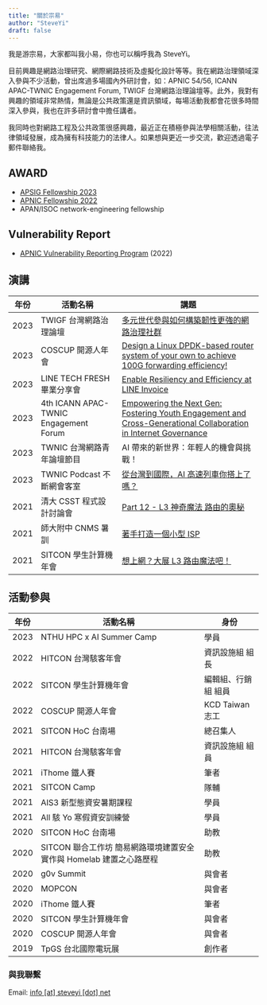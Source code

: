 ```yaml
---
title: "關於宗易"
author: "SteveYi"
draft: false
---
```


我是游宗易，大家都叫我小易，你也可以稱呼我為 SteveYi。

目前興趣是網路治理研究、網際網路技術及虛擬化設計等等。我在網路治理領域深入參與不少活動，曾出席過多場國內外研討會，如：APNIC 54/56, ICANN APAC-TWNIC Engagement Forum, TWIGF 台灣網路治理論壇等。此外，我對有興趣的領域非常熱情，無論是公共政策還是資訊領域，每場活動我都會花很多時間深入參與，我也在許多研討會中擔任講者。

我同時也對網路工程及公共政策很感興趣，最近正在積極參與法學相關活動，往法律領域發展，成為擁有科技能力的法律人。如果想與更近一步交流，歡迎透過電子郵件聯絡我。

<!--
從小學時期就很喜歡虛擬化技術，最初在家裡的電腦上安裝 [Virtual Box](https://www.virtualbox.org/) 及 [VMware Workstation](https://www.vmware.com/products/workstation-pro.html) 程式來虛擬系統使用  
目前則在伺服器上使用 [PVE](https://pve.proxmox.com/) 來進行虛擬化

同時，我也專研於網際網路 (L2 及 L3) 並使用 [AS60614](https://whois.steveyi.net/whois/AS60614) 及 [AS209557](https://whois.steveyi.net/whois/AS209557)

### 本站的起源故事

我在國中時（2018 年）開始接觸網域名稱及 Linux 系統，並註冊了人生第一個網域為 [steveyigame.com](https://whois.steveyi.net/whois/steveyigame.com)

當時非常嚮往設計個人網站，讓大家可以直接從網際網路上瀏覽，於是也逐漸地踏上後端工程師的道路。

在這之中，我用過了 WordPress 這類的動態 CMS 系統，也在當時開始學習 PHP 及 HTML，逐步到後面，學習使用 Golang 來開發 RESTFul API 並串接網站。

不知道你有沒有注意到，本站是一個 Hosting 在 GitHub Pages 的靜態網頁喲！

其原理是使用 Hugo 及 Markdown 來撰寫文章，並搭配 CI/CD 來自動化產生靜態網頁文件，詳情可以參考[這份 YAML 文件](https://github.com/steveyiyo/blog.steveyi.net/tree/main/.github/workflows)。

### 網路工程

從 2020 年初密切接觸到了 Routing 等網際網路技術，深入瞭解 L3 的魔法，並因此自建個人的邊緣網路及 Homa Lab，維護一個大型網路。

除此之外，也透過 [AS7480](https://whois.steveyi.net/whois/AS60614) 等 AS Number 來宣告 Public IP 地址到網際網路，運用 iBGP, OSPF 等內部路由技術，來完成網際網路的接通。

PS. 歡迎參考相關的 L3 路由演講紀錄 - [演講](#演講)

### 從社群中學習，回饋於社群

剛開始學網路工程時，遇到了一位好朋友指點我成長，才有現在的我。不僅讓我掌握自學的能力，也是我學習的道路上，令我印象深刻的一件事，並持續成長！

也從 2020 年開始，陸續參與了許多社群活動 比如：[COSCUP](https://coscup.org/)、[SITCON](https://sitcon.org/)、[MOPCON](https://mopcon.org/2020/) 及 [g0v summit](https://g0v.tw/) 社群等。在這當中，我的視野增長了不少，也認識了許多專業技術的同好，彼此交流。我也其中盡我所能的去分享我的個人經驗，彼此成長！

所以，在這個網站中，你會看到我的實驗筆記記錄以及心得分享或是一些意想不到的內容唷～

-->

## AWARD

- [APSIG Fellowship 2023](https://www.apsig.asia/fellowships/)
- [APNIC Fellowship 2022](https://www.apnic.net/community/fellowship/fs-2022/fellows/)
- APAN/ISOC network-engineering fellowship

## Vulnerability Report

- [APNIC Vulnerability Reporting Program](https://www.apnic.net/community/security/apnic-vulnerability-reporting-program/#collapseThree) (2022)

## 演講

|年份|活動名稱|講題|
|------|------|------|
|2023|TWIGF 台灣網路治理論壇|[多元世代參與如何構築韌性更強的網路治理社群](https://www.igf.org.tw/?page_id=8860)|
|2023|COSCUP 開源人年會|[Design a Linux DPDK-based router system of your own to achieve 100G forwarding efficiency!](https://coscup.org/2023/en/session/NJPZFR)|
|2023|LINE TECH FRESH 畢業分享會|[Enable Resiliency and Efficiency at LINE Invoice](https://youtu.be/GAaGIfP-IBA)|
|2023|4th ICANN APAC-TWNIC Engagement Forum|[Empowering the Next Gen: Fostering Youth Engagement and Cross-Generational Collaboration in Internet Governance](https://forum.twnic.tw/2023/agenda03.htm#ag)|
|2023|TWNIC 台灣網路青年論壇節目|AI 帶來的新世界：年輕人的機會與挑戰！|
|2023|TWNIC Podcast 不斷網會客室|[從台灣到國際，AI 高速列車你搭上了嗎？]((https://open.firstory.me/story/clnpn0oek05bj01urbi4qdz8k))|
|2021|清大 CSST 程式設計討論會|[Part 12 - L3 神奇魔法 路由的奧秘](https://www.slideshare.net/ZongYiYo/20210607-csst)|
|2021|師大附中 CNMS 暑訓| [著手打造一個小型 ISP]()|
|2021|SITCON 學生計算機年會| [想上網？大展 L3 路由魔法吧！](https://sitcon.org/2021/agenda/5860c3e8-a7a6-4c7b-afee-7797e777725e)

## 活動參與
|年份|活動名稱|身份|
|------|------|------|
|2023|NTHU HPC x AI Summer Camp|學員|
|2022|HITCON 台灣駭客年會|資訊設施組 組長|
|2022|SITCON 學生計算機年會|編輯組、行銷組 組員|
|2022|COSCUP 開源人年會|KCD Taiwan 志工|
|2021|SITCON HoC 台南場|總召集人|
|2021|HITCON 台灣駭客年會|資訊設施組 組員|
|2021|iThome 鐵人賽|筆者|
|2021|SITCON Camp|隊輔|
|2021|AIS3 新型態資安暑期課程|學員|
|2021|All 駭 Yo 寒假資安訓練營|學員|
|2020|SITCON HoC 台南場|助教|
|2020|SITCON 聯合工作坊 簡易網路環境建置安全實作與 Homelab 建置之心路歷程|助教|
|2020|g0v Summit|與會者|
|2020|MOPCON|與會者|
|2020|iThome 鐵人賽|筆者|
|2020|SITCON 學生計算機年會|與會者|
|2020|COSCUP 開源人年會|與會者|
|2019|TpGS 台北國際電玩展|創作者|

### 與我聯繫

Email: [info [at] steveyi [dot] net](mailto:info@steveyi.net)

